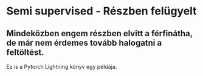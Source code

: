 # Semi supervised - Részben felügyelt
## Mindeközben engem részben elvitt a férfinátha, de már nem érdemes tovább halogatni a feltöltést.

Ez is a Pytorch Lightning könyv egy példája.
